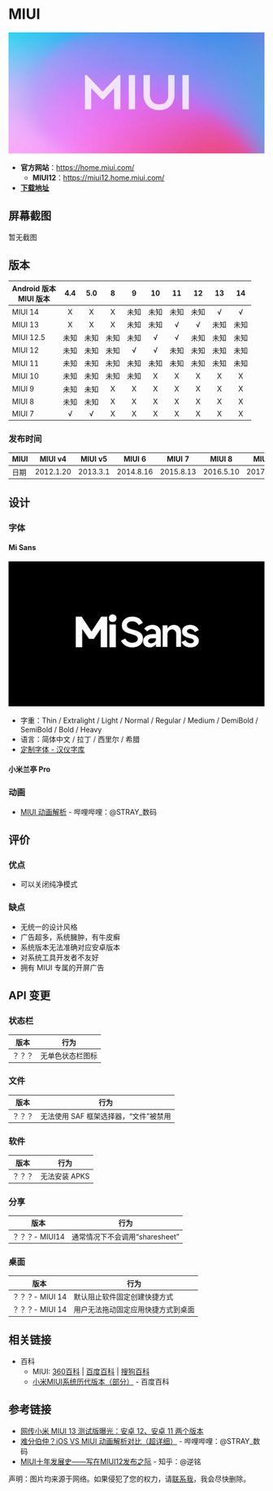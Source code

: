 # MIUI

<img class="banner-cover" src="./images/logo/miui_cover.webp" alt="LOGO"/>

- **官方网站**：<https://home.miui.com/>
  - **MIUI12**：<https://miui12.home.miui.com/>
- **[下载地址](/fast/download/miui.md)**

## 屏幕截图

暂无截图

## 版本

| Android 版本<br>MIUI 版本 |  4.4  |  5.0  |   8   |   9   |  10   |  11   |  12   |  13   |  14   |
| ------------------------- | :---: | :---: | :---: | :---: | :---: | :---: | :---: | :---: | :---: |
| MIUI 14                   |   X   |   X   |   X   | 未知  | 未知  | 未知  | 未知  |   √   |   √   |
| MIUI 13                   |   X   |   X   |   X   | 未知  | 未知  |   √   |   √   | 未知  | 未知  |
| MIUI 12.5                 | 未知  | 未知  | 未知  | 未知  |   √   |   √   | 未知  | 未知  | 未知  |
| MIUI 12                   | 未知  | 未知  | 未知  |   √   |   √   | 未知  | 未知  | 未知  | 未知  |
| MIUI 11                   | 未知  | 未知  | 未知  | 未知  | 未知  | 未知  | 未知  | 未知  | 未知  |
| MIUI 10                   | 未知  | 未知  | 未知  | 未知  |   X   |   X   |   X   |   X   |   X   |
| MIUI 9                    | 未知  | 未知  |   X   |   X   |   X   |   X   |   X   |   X   |   X   |
| MIUI 8                    | 未知  | 未知  |   X   |   X   |   X   |   X   |   X   |   X   |   X   |
| MIUI 7                    |   √   |   √   |   X   |   X   |   X   |   X   |   X   |   X   |   X   |

### 发布时间

| MIUI | MIUI v4   | MIUI v5  | MIUI 6    | MIUI 7    | MIUI 8    | MIUI 9    | MIUI 10   | MIUI 11   | MIUI 12   | MIUI 13    | MIUI 14    |
| ---- | --------- | -------- | --------- | --------- | --------- | --------- | --------- | --------- | --------- | ---------- | ---------- |
| 日期 | 2012.1.20 | 2013.3.1 | 2014.8.16 | 2015.8.13 | 2016.5.10 | 2017.7.26 | 2018.5.31 | 2019.9.24 | 2020.4.27 | 2021.12.28 | 2022.12.11 |

## 设计

### 字体

#### Mi Sans <Badge text="最新" />

<img src="./images/font_logo/misans.webp" class="cover-img-ui" alt="字体封面" />

- 字重：Thin / Extralight / Light / Normal / Regular / Medium / DemiBold / SemiBold / Bold / Heavy
- 语言：简体中文 / 拉丁 / 西里尔 / 希腊
- [定制字体 - 汉仪字库](https://www.hanyi.com.cn/orderFont)

#### 小米兰亭 Pro

### 动画

- [MIUI 动画解析][animation] - 哔哩哔哩：@STRAY_数码

## 评价

<Score :scoreList="scoreList" />

### 优点

- 可以关闭纯净模式

### 缺点

- 无统一的设计风格
- 广告超多，系统臃肿，有牛皮癣
- 系统版本无法准确对应安卓版本
- 对系统工具开发者不友好
- 拥有 MIUI 专属的开屏广告

## API 变更

### 状态栏

| 版本   | 行为             |
| ------ | ---------------- |
| ？？？ | 无单色状态栏图标 |

### 文件

| 版本   | 行为                                  |
| ------ | ------------------------------------- |
| ？？？ | 无法使用 SAF 框架选择器，“文件”被禁用 |

### 软件

| 版本   | 行为          |
| ------ | ------------- |
| ？？？ | 无法安装 APKS |

### 分享

| 版本           | 行为                           |
| -------------- | ------------------------------ |
| ？？？- MIUI14 | 通常情况下不会调用“sharesheet” |

### 桌面

| 版本            | 行为                               |
| --------------- | ---------------------------------- |
| ？？？- MIUI 14 | 默认阻止软件固定创建快捷方式       |
| ？？？- MIUI 14 | 用户无法拖动固定应用快捷方式到桌面 |

## 相关链接

- 百科
  - MIUI: [360百科](https://baike.so.com/doc/5369087-5604931.html) |
    [百度百科](https://baike.baidu.com/item/MIUI/8150208) |
    [搜狗百科](https://baike.sogou.com/v20466533.htm)
  - [小米MIUI系统历代版本（部分）](https://baike.baidu.com/starmap/view?nodeId=a642e1fb59464a392c6f812d) - 百度百科

## 参考链接

- [网传小米 MIUI 13 测试版曝光：安卓 12、安卓 11 两个版本][13-RS]
- [难分伯仲？iOS VS MIUI 动画解析对比（超详细）][animation] - 哔哩哔哩：@STRAY_数码
- [MIUI十年发展史——写在MIUI12发布之际](https://zhuanlan.zhihu.com/p/136376710) - 知乎：@逆铭

[animation]: https://www.bilibili.com/video/BV12h411e7p1/
[13-RS]: https://post.smzdm.com/p/aenzx5xz/

声明：图片均来源于网络。如果侵犯了您的权力，请[联系我](mailto:jesse205@qq.com)，我会尽快删除。

<script setup>

// 在这里添加数据即可打分
const scoreList = [
    {
        name: "Jesse205",
        score: 3
    },
]

</script>

